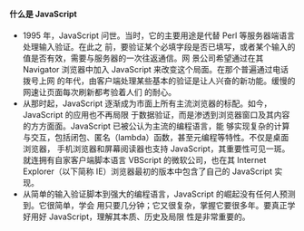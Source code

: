 #### 什么是 JavaScript
- 1995 年，JavaScript 问世。当时，它的主要用途是代替 Perl 等服务器端语言处理输入验证。在此之
前，要验证某个必填字段是否已填写，或者某个输入的值是否有效，需要与服务器的一次往返通信。网
景公司希望通过在其 Navigator 浏览器中加入 JavaScript 来改变这个局面。在那个普遍通过电话拨号上网
的年代，由客户端处理某些基本的验证是让人兴奋的新功能。缓慢的网速让页面每次刷新都考验着人们
的耐心。
- 从那时起，JavaScript 逐渐成为市面上所有主流浏览器的标配。如今，JavaScript 的应用也不再局限
于数据验证，而是渗透到浏览器窗口及其内容的方方面面。JavaScript 已被公认为主流的编程语言，能
够实现复杂的计算与交互，包括闭包、匿名（lambda）函数，甚至元编程等特性。不仅是桌面浏览器，
手机浏览器和屏幕阅读器也支持 JavaScript，其重要性可见一斑。就连拥有自家客户端脚本语言 VBScript
的微软公司，也在其 Internet Explorer（以下简称 IE）浏览器最初的版本中包含了自己的 JavaScript 实现。
- 从简单的输入验证脚本到强大的编程语言，JavaScript 的崛起没有任何人预测到。它很简单，学会
用只要几分钟；它又很复杂，掌握它要很多年。要真正学好用好 JavaScript，理解其本质、历史及局限
性是非常重要的。